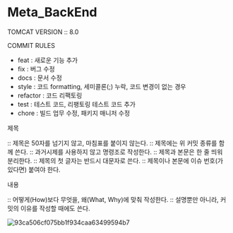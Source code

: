 # Meta_BackEnd

TOMCAT VERSION ::  8.0

COMMIT RULES
- feat 		: 새로운 기능 추가
- fix 		: 버그 수정
- docs 		: 문서 수정
- style 	: 코드 formatting, 세미콜론(;) 누락, 코드 변경이 없는 경우
- refactor 	: 코드 리팩토링
- test 		: 테스트 코드, 리팽토링 테스트 코드 추가
- chore 	: 빌드 업무 수정, 패키지 매니저 수정


제목 

:: 제목은 50자를 넘기지 않고, 마침표를 붙이지 않는다.
:: 제목에는 위 커밋 종류를 함께 쓴다.
:: 과거시제를 사용하지 않고 명령조로 작성한다.
:: 제목과 본문은 한 줄 띄워 분리한다.
:: 제목의 첫 글자는 반드시 대문자로 쓴다.
:: 제목이나 본문에 이슈 번호(가 있다면) 붙여야 한다.


내용

:: 어떻게(How)보다 무엇을, 왜(What, Why)에 맞춰 작성한다.
:: 설명뿐만 아니라, 커밋의 이유를 작성할 때에도 쓴다.


![93ca506cf075bb1f934caa63499594b7](https://user-images.githubusercontent.com/49386460/165888690-b3b27727-8537-4ed1-9aff-f6bccf7ffab4.gif)
